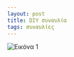 ```yaml
---
layout: post
title: DIY συναυλία
tags: συναυλίες
---
```


![Εικόνα 1](https://chief.github.io/public/images/lives/19-03-2016.jpg)

